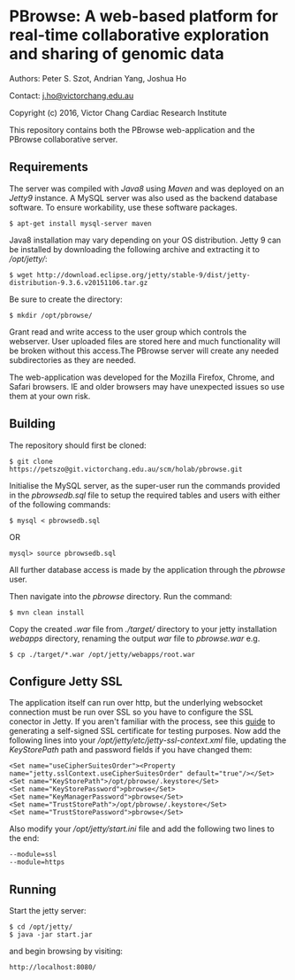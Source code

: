 # PBrowse: A web-based platform for real-time collaborative exploration and sharing of genomic data

Authors: Peter S. Szot, Andrian Yang, Joshua Ho

Contact: j.ho@victorchang.edu.au

Copyright (c) 2016, Victor Chang Cardiac Research Institute

This repository contains both the PBrowse web-application and the PBrowse collaborative server.

## Requirements

The server was compiled with *Java8* using *Maven* and was deployed on an *Jetty9* instance. A MySQL server was also used as the backend database software. To ensure workability, use these software packages.

```
$ apt-get install mysql-server maven
```

Java8 installation may vary depending on your OS distribution. Jetty 9 can be installed by downloading the following archive and extracting it to */opt/jetty/*:

```
$ wget http://download.eclipse.org/jetty/stable-9/dist/jetty-distribution-9.3.6.v20151106.tar.gz
```

Be sure to create the directory:

```
$ mkdir /opt/pbrowse/
```

Grant read and write access to the user group which controls the webserver. User uploaded files are stored here and much functionality will be broken without this access.The PBrowse server will create any needed subdirectories as they are needed.

The web-application was developed for the Mozilla Firefox, Chrome, and Safari browsers. IE and older browsers may have unexpected issues so use them at your own risk.

## Building

The repository should first be cloned:

```
$ git clone https://petszo@git.victorchang.edu.au/scm/holab/pbrowse.git
```

Initialise the MySQL server, as the super-user run the commands provided in the *pbrowsedb.sql* file to setup the required tables and users with either of the following commands:

```
$ mysql < pbrowsedb.sql
```
OR
```
mysql> source pbrowsedb.sql
```

All further database access is made by the application through the *pbrowse* user.

Then navigate into the *pbrowse* directory. Run the command:

```
$ mvn clean install
```

Copy the created *.war* file from *./target/* directory to your jetty installation *webapps* directory, renaming the output *war* file to *pbrowse.war* e.g.
```
$ cp ./target/*.war /opt/jetty/webapps/root.war
```

## Configure Jetty SSL

The application itself can run over http, but the underlying websocket connection must be run over SSL so you have to configure the SSL conector in Jetty. If you aren't familiar with the process, see this
[guide](http://examples.javacodegeeks.com/enterprise-java/jetty/jetty-ssl-configuration-example/) to generating a self-signed SSL certificate for testing purposes. Now add the following lines into
your */opt/jetty/etc/jetty-ssl-context.xml* file, updating the *KeyStorePath* path and password fields if you have changed them:

```
<Set name="useCipherSuitesOrder"><Property name="jetty.sslContext.useCipherSuitesOrder" default="true"/></Set>
<Set name="KeyStorePath">/opt/pbrowse/.keystore</Set>
<Set name="KeyStorePassword">pbrowse</Set>
<Set name="KeyManagerPassword">pbrowse</Set>
<Set name="TrustStorePath">/opt/pbrowse/.keystore</Set>
<Set name="TrustStorePassword">pbrowse</Set>
```

Also modify your */opt/jetty/start.ini* file and add the following two lines to the end:

```
--module=ssl
--module=https
```

## Running

Start the jetty server:

```
$ cd /opt/jetty/
$ java -jar start.jar
```

and begin browsing by visiting:
```
http://localhost:8080/
```
